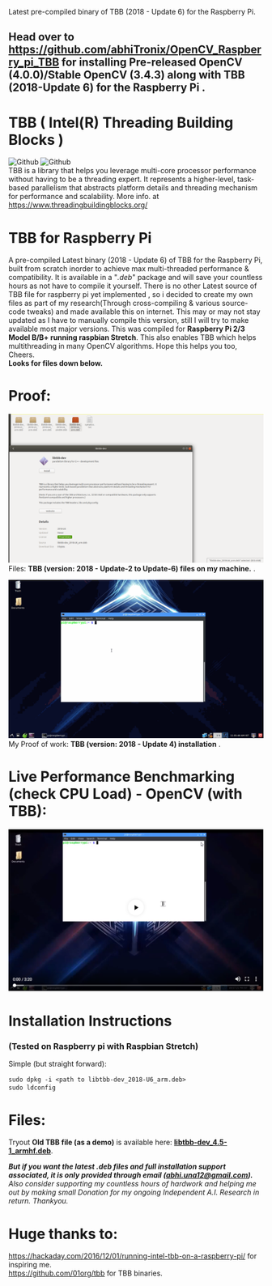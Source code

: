 Latest pre-compiled binary of TBB (2018 - Update 6) for the Raspberry Pi.

## Head over to https://github.com/abhiTronix/OpenCV_Raspberry_pi_TBB for installing Pre-released OpenCV (4.0.0)/Stable OpenCV (3.4.3) along with TBB (2018-Update 6) for the Raspberry Pi .

# TBB ( Intel(R) Threading Building Blocks )
![Github](https://img.shields.io/badge/TBB-2018%20Update%206-blue.svg?longCache=true&style=for-the-badge)
<t> ![Github](https://img.shields.io/badge/Files-Available-green.svg?longCache=true&style=for-the-badge)  
TBB is a library that helps you leverage multi-core processor performance without having to be a threading expert. It represents a higher-level, task-based parallelism that abstracts platform details and threading mechanism for performance and scalability.
More info. at https://www.threadingbuildingblocks.org/

# TBB for Raspberry Pi
A pre-compiled Latest binary (2018 - Update 6) of TBB for the Raspberry Pi, built from scratch inorder to achieve max multi-threaded performance & compatibility. It is available in a "*.deb*" package and will save your countless hours as not have to compile it yourself. There is no other Latest source of TBB file for raspberry pi yet implemented , so i decided to create my own files as part of my research(Through cross-compiling & various source-code tweaks) and made available this on internet. This may or may not stay updated as I have to manually compile this version, still I will try to make available most major versions. This was compiled for **Raspberry Pi 2/3 Model B/B+ running raspbian Stretch**. This also enables TBB which helps multithreading in many OpenCV algorithms. Hope this helps you too, Cheers.  
**Looks for files down below.**

# Proof:
![](https://github.com/abhiTronix/TBB_Raspberry_pi/blob/master/proof1.png)
Files: **TBB (version: 2018 - Update-2 to Update-6) files on my machine.** .


![](https://github.com/abhiTronix/TBB_Raspberry_pi/blob/master/new.gif)
My Proof of work: **TBB (version: 2018 - Update 4) installation** .


# Live Performance Benchmarking (check CPU Load) - OpenCV (with TBB):
[![Everything Is AWESOME](https://github.com/abhiTronix/TBB_Raspberry_pi/blob/master/Youtube-video.png)](https://youtu.be/HBxyQU-c62o "Live! Raspberry Pi OpenCV & Dlib Multi-Snapchat Filters Python Implementation [Robust and Fastest]")


# Installation Instructions
### (Tested on Raspberry pi with Raspbian Stretch)
Simple (but straight forward):
```
sudo dpkg -i <path to libtbb-dev_2018-U6_arm.deb>
sudo ldconfig
```
# Files:
Tryout **Old TBB file (as a demo)** is available here: [**libtbb-dev_4.5-1_armhf.deb**](https://github.com/abhiTronix/TBB_Raspberry_pi/blob/master/libtbb-dev_4.5-1_armhf.deb).  

***But if you want the latest .deb files and full installation support associated, it is only provided through email (abhi.una12@gmail.com).*** *Also consider supporting my countless hours of hardwork and helping me out by making small Donation for my ongoing Independent A.I. Research in return. Thankyou.*

# Huge thanks to:
https://hackaday.com/2016/12/01/running-intel-tbb-on-a-raspberry-pi/ for inspiring me.  
https://github.com/01org/tbb for TBB binaries.
